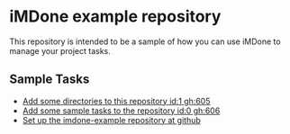 iMDone example repository
====
This repository is intended to be a sample of how you can use iMDone to manage your project tasks.

Sample Tasks
----
- [Add some directories to this repository id:1 gh:605](#TODO:0)
- [Add some sample tasks to the repository id:0 gh:606](#TODO:30)
- [Set up the imdone-example repository at github](#DONE:0)
